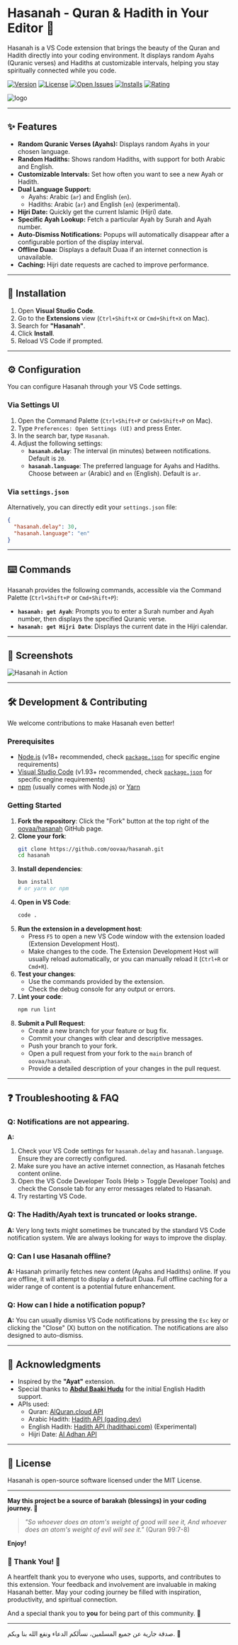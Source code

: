 # Hasanah - Quran & Hadith in Your Editor 🕋

Hasanah is a VS Code extension that brings the beauty of the Quran and Hadith directly into your coding environment. It displays random Ayahs (Quranic verses) and Hadiths at customizable intervals, helping you stay spiritually connected while you code.

[![Version](https://img.shields.io/badge/version-9.4.0-blue)](https://marketplace.visualstudio.com/items?itemName=omarabdo.hasanah)
[![License](https://img.shields.io/badge/license-MIT-green)](./LICENSE.md)
[![Open Issues](https://img.shields.io/github/issues/oovaa/hasanah)](https://github.com/oovaa/hasanah/issues)
[![Installs](https://img.shields.io/visual-studio-marketplace/i/omarabdo.hasanah?label=Installs)](https://marketplace.visualstudio.com/items?itemName=omarabdo.hasanah)
[![Rating](https://img.shields.io/visual-studio-marketplace/r/omarabdo.hasanah?label=Rating)](https://marketplace.visualstudio.com/items?itemName=omarabdo.hasanah)

![logo](./hasanah.png)

---

## ✨ Features

- **Random Quranic Verses (Ayahs):** Displays random Ayahs in your chosen language.
- **Random Hadiths:** Shows random Hadiths, with support for both Arabic and English.
- **Customizable Intervals:** Set how often you want to see a new Ayah or Hadith.
- **Dual Language Support:**
  - Ayahs: Arabic (`ar`) and English (`en`).
  - Hadiths: Arabic (`ar`) and English (`en`) (experimental).
- **Hijri Date:** Quickly get the current Islamic (Hijri) date.
- **Specific Ayah Lookup:** Fetch a particular Ayah by Surah and Ayah number.
- **Auto-Dismiss Notifications:** Popups will automatically disappear after a configurable portion of the display interval.
- **Offline Duaa:** Displays a default Duaa if an internet connection is unavailable.
- **Caching:** Hijri date requests are cached to improve performance.

---

## 🚀 Installation

1. Open **Visual Studio Code**.
2. Go to the **Extensions** view (`Ctrl+Shift+X` or `Cmd+Shift+X` on Mac).
3. Search for **"Hasanah"**.
4. Click **Install**.
5. Reload VS Code if prompted.

---

## ⚙️ Configuration

You can configure Hasanah through your VS Code settings.

### Via Settings UI

1. Open the Command Palette (`Ctrl+Shift+P` or `Cmd+Shift+P` on Mac).
2. Type `Preferences: Open Settings (UI)` and press Enter.
3. In the search bar, type `Hasanah`.
4. Adjust the following settings:
    - **`hasanah.delay`**: The interval (in minutes) between notifications. Default is `20`.
    - **`hasanah.language`**: The preferred language for Ayahs and Hadiths. Choose between `ar` (Arabic) and `en` (English). Default is `ar`.

### Via `settings.json`

Alternatively, you can directly edit your `settings.json` file:

```json
{
  "hasanah.delay": 30,
  "hasanah.language": "en"
}
```

---

## ⌨️ Commands

Hasanah provides the following commands, accessible via the Command Palette (`Ctrl+Shift+P` or `Cmd+Shift+P`):

- **`hasanah: get Ayah`**: Prompts you to enter a Surah number and Ayah number, then displays the specified Quranic verse.
- **`hasanah: get Hijri Date`**: Displays the current date in the Hijri calendar.

---

## 📸 Screenshots

![Hasanah in Action](./Screenshot_20241115_062746.png)

---

## 🛠️ Development & Contributing

We welcome contributions to make Hasanah even better!

### Prerequisites

- [Node.js](https://nodejs.org/) (v18+ recommended, check [`package.json`](package.json) for specific engine requirements)
- [Visual Studio Code](https://code.visualstudio.com/) (v1.93+ recommended, check [`package.json`](package.json) for specific engine requirements)
- [npm](https://www.npmjs.com/) (usually comes with Node.js) or [Yarn](https://yarnpkg.com/)

### Getting Started

1. **Fork the repository**: Click the "Fork" button at the top right of the [oovaa/hasanah](https://github.com/oovaa/hasanah) GitHub page.
2. **Clone your fork**:
    ```bash
    git clone https://github.com/oovaa/hasanah.git
    cd hasanah
    ```
3. **Install dependencies**:
    ```bash
    bun install
    # or yarn or npm
    ```
4. **Open in VS Code**:
    ```bash
    code .
    ```
5. **Run the extension in a development host**:
    - Press `F5` to open a new VS Code window with the extension loaded (Extension Development Host).
    - Make changes to the code. The Extension Development Host will usually reload automatically, or you can manually reload it (`Ctrl+R` or `Cmd+R`).
6. **Test your changes**:
    - Use the commands provided by the extension.
    - Check the debug console for any output or errors.
7. **Lint your code**:
    ```bash
    npm run lint
    ```
8. **Submit a Pull Request**:
    - Create a new branch for your feature or bug fix.
    - Commit your changes with clear and descriptive messages.
    - Push your branch to your fork.
    - Open a pull request from your fork to the `main` branch of `oovaa/hasanah`.
    - Provide a detailed description of your changes in the pull request.

---

## ❓ Troubleshooting & FAQ

### Q: Notifications are not appearing.
**A:**
1. Check your VS Code settings for `hasanah.delay` and `hasanah.language`. Ensure they are correctly configured.
2. Make sure you have an active internet connection, as Hasanah fetches content online.
3. Open the VS Code Developer Tools (Help > Toggle Developer Tools) and check the Console tab for any error messages related to Hasanah.
4. Try restarting VS Code.

### Q: The Hadith/Ayah text is truncated or looks strange.
**A:** Very long texts might sometimes be truncated by the standard VS Code notification system. We are always looking for ways to improve the display.

### Q: Can I use Hasanah offline?
**A:** Hasanah primarily fetches new content (Ayahs and Hadiths) online. If you are offline, it will attempt to display a default Duaa. Full offline caching for a wider range of content is a potential future enhancement.

### Q: How can I hide a notification popup?
**A:** You can usually dismiss VS Code notifications by pressing the `Esc` key or clicking the "Close" (X) button on the notification. The notifications are also designed to auto-dismiss.

---

## 🙏 Acknowledgments

- Inspired by the **"Ayat"** extension.
- Special thanks to **[Abdul Baaki Hudu](https://github.com/baaki20)** for the initial English Hadith support.
- APIs used:
  - Quran: [AlQuran.cloud API](https://alquran.cloud/api)
  - Arabic Hadith: [Hadith API (gading.dev)](https://api.hadith.gading.dev/)
  - English Hadith: [Hadith API (hadithapi.com)](https://www.hadithapi.com/docs/hadiths) (Experimental)
  - Hijri Date: [Al Adhan API](https://aladhan.com/prayer-times-api)

---

## 📜 License

Hasanah is open-source software licensed under the MIT License.

---

**May this project be a source of barakah (blessings) in your coding journey. 💙**

> *"So whoever does an atom's weight of good will see it, And whoever does an atom's weight of evil will see it."* (Quran 99:7-8)

**Enjoy!**

### 🙏 Thank You! 🙏

A heartfelt thank you to everyone who uses, supports, and contributes to this extension. Your feedback and involvement are invaluable in making Hasanah better. May your coding journey be filled with inspiration, productivity, and spiritual connection.

And a special thank you to **you** for being part of this community. 🩷

---
صدقة جارية عن جميع المسلمين، نسألكم الدعاء ونفع الله بنا وبكم. 💙